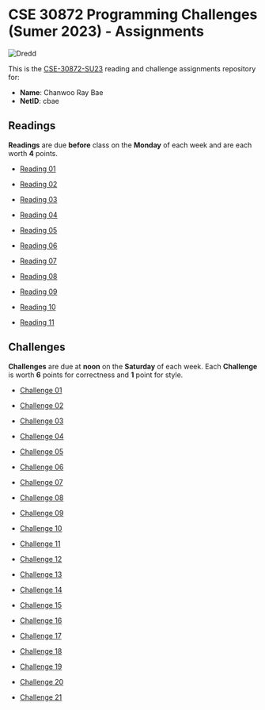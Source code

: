 # CSE 30872 Programming Challenges (Sumer 2023) - Assignments

![Dredd](https://github.com/nd-cse-30872-su23/cse-30872-su23-assignments/workflows/Dredd/badge.svg)

This is the [CSE-30872-SU23] reading and challenge assignments repository for:

- **Name**:     Chanwoo Ray Bae
- **NetID**:    cbae

[CSE-30872-su23]:   https://www3.nd.edu/~pbui/teaching/cse.30872.su23/

## Readings

**Readings** are due **before** class on the **Monday** of each week and are
each worth **4** points.

- [Reading 01](https://www3.nd.edu/~pbui/teaching/cse.30872.su23/reading01.html)

- [Reading 02](https://www3.nd.edu/~pbui/teaching/cse.30872.su23/reading02.html)

- [Reading 03](https://www3.nd.edu/~pbui/teaching/cse.30872.su23/reading03.html)

- [Reading 04](https://www3.nd.edu/~pbui/teaching/cse.30872.su23/reading04.html)

- [Reading 05](https://www3.nd.edu/~pbui/teaching/cse.30872.su23/reading05.html)

- [Reading 06](https://www3.nd.edu/~pbui/teaching/cse.30872.su23/reading06.html)

- [Reading 07](https://www3.nd.edu/~pbui/teaching/cse.30872.su23/reading07.html)

- [Reading 08](https://www3.nd.edu/~pbui/teaching/cse.30872.su23/reading08.html)

- [Reading 09](https://www3.nd.edu/~pbui/teaching/cse.30872.su23/reading09.html)

- [Reading 10](https://www3.nd.edu/~pbui/teaching/cse.30872.su23/reading10.html)

- [Reading 11](https://www3.nd.edu/~pbui/teaching/cse.30872.su23/reading11.html)

## Challenges

**Challenges** are due at **noon** on the **Saturday** of each week.  Each
**Challenge** is worth **6** points for correctness and **1** point for style.

- [Challenge 01](https://www3.nd.edu/~pbui/teaching/cse.30872.su23/challenge01.html)

- [Challenge 02](https://www3.nd.edu/~pbui/teaching/cse.30872.su23/challenge02.html)

- [Challenge 03](https://www3.nd.edu/~pbui/teaching/cse.30872.su23/challenge03.html)

- [Challenge 04](https://www3.nd.edu/~pbui/teaching/cse.30872.su23/challenge04.html)

- [Challenge 05](https://www3.nd.edu/~pbui/teaching/cse.30872.su23/challenge05.html)

- [Challenge 06](https://www3.nd.edu/~pbui/teaching/cse.30872.su23/challenge06.html)

- [Challenge 07](https://www3.nd.edu/~pbui/teaching/cse.30872.su23/challenge07.html)

- [Challenge 08](https://www3.nd.edu/~pbui/teaching/cse.30872.su23/challenge08.html)

- [Challenge 09](https://www3.nd.edu/~pbui/teaching/cse.30872.su23/challenge09.html)

- [Challenge 10](https://www3.nd.edu/~pbui/teaching/cse.30872.su23/challenge10.html)

- [Challenge 11](https://www3.nd.edu/~pbui/teaching/cse.30872.su23/challenge11.html)

- [Challenge 12](https://www3.nd.edu/~pbui/teaching/cse.30872.su23/challenge12.html)

- [Challenge 13](https://www3.nd.edu/~pbui/teaching/cse.30872.su23/challenge13.html)

- [Challenge 14](https://www3.nd.edu/~pbui/teaching/cse.30872.su23/challenge14.html)

- [Challenge 15](https://www3.nd.edu/~pbui/teaching/cse.30872.su23/challenge15.html)

- [Challenge 16](https://www3.nd.edu/~pbui/teaching/cse.30872.su23/challenge16.html)

- [Challenge 17](https://www3.nd.edu/~pbui/teaching/cse.30872.su23/challenge17.html)

- [Challenge 18](https://www3.nd.edu/~pbui/teaching/cse.30872.su23/challenge18.html)

- [Challenge 19](https://www3.nd.edu/~pbui/teaching/cse.30872.su23/challenge19.html)

- [Challenge 20](https://www3.nd.edu/~pbui/teaching/cse.30872.su23/challenge20.html)

- [Challenge 21](https://www3.nd.edu/~pbui/teaching/cse.30872.su23/challenge21.html)
